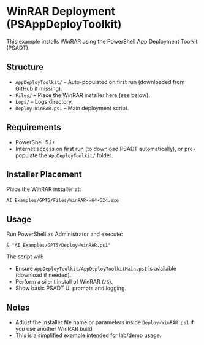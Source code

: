# WinRAR Deployment (PSAppDeployToolkit)

This example installs WinRAR using the PowerShell App Deployment Toolkit (PSADT).

## Structure
- `AppDeployToolkit/` – Auto-populated on first run (downloaded from GitHub if missing).
- `Files/` – Place the WinRAR installer here (see below).
- `Logs/` – Logs directory.
- `Deploy-WinRAR.ps1` – Main deployment script.

## Requirements
- PowerShell 5.1+
- Internet access on first run (to download PSADT automatically), or pre-populate the `AppDeployToolkit/` folder.

## Installer Placement
Place the WinRAR installer at:
```
AI Examples/GPT5/Files/WinRAR-x64-624.exe
```

## Usage
Run PowerShell as Administrator and execute:
```
& "AI Examples/GPT5/Deploy-WinRAR.ps1"
```

The script will:
- Ensure `AppDeployToolkit/AppDeployToolkitMain.ps1` is available (download if needed).
- Perform a silent install of WinRAR (`/S`).
- Show basic PSADT UI prompts and logging.

## Notes
- Adjust the installer file name or parameters inside `Deploy-WinRAR.ps1` if you use another WinRAR build.
- This is a simplified example intended for lab/demo usage.
